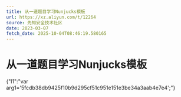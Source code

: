 ```yaml
---
title: 从一道题目学习Nunjucks模板
url: https://xz.aliyun.com/t/12264
source: 先知安全技术社区
date: 2023-03-07
fetch_date: 2025-10-04T08:46:19.580165
---
```


# 从一道题目学习Nunjucks模板

{"l1":"var arg1='5fcdb38db9425f10b9d295cf51c951e151e3be34a3aab4e7e4';"}